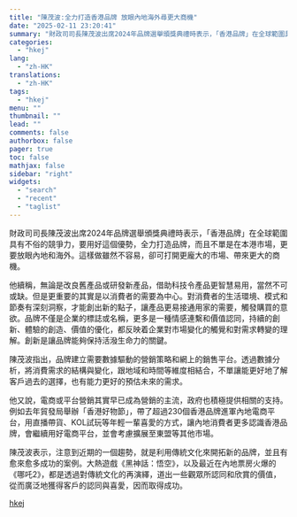 ```yaml
---
title: "陳茂波:全力打造香港品牌 放眼內地海外尋更大商機"
date: "2025-02-11 23:20:41"
summary: "財政司司長陳茂波出席2024年品牌選舉頒獎典禮時表示，「香港品牌」在全球範圍具有不俗的競爭力，要用好..."
categories:
  - "hkej"
lang:
  - "zh-HK"
translations:
  - "zh-HK"
tags:
  - "hkej"
menu: ""
thumbnail: ""
lead: ""
comments: false
authorbox: false
pager: true
toc: false
mathjax: false
sidebar: "right"
widgets:
  - "search"
  - "recent"
  - "taglist"
---
```


財政司司長陳茂波出席2024年品牌選舉頒獎典禮時表示，「香港品牌」在全球範圍具有不俗的競爭力，要用好這個優勢，全力打造品牌，而且不單是在本港市場，更要放眼內地和海外。這樣做雖然不容易，卻可打開更龐大的市場、帶來更大的商機。

他續稱，無論是改良舊產品或研發新產品，借助科技令產品更智慧易用，當然不可或缺。但是更重要的其實是以消費者的需要為中心。對消費者的生活環境、模式和節奏有深刻洞察，才能創出新的點子，讓產品更易接通用家的需要，觸發購買的意欲。品牌不僅是企業的標誌或名稱，更多是一種情感連繫和價值認同，持續的創新、體驗的創造、價值的優化，都反映着企業對市場變化的觸覺和對需求轉變的理解。創新是讓品牌能夠保持活潑生命力的關鍵。

陳茂波指出，品牌建立需要數據驅動的營銷策略和網上的銷售平台。透過數據分析，將消費需求的結構與變化，跟地域和時間等維度相結合，不單讓能更好地了解客戶過去的選擇，也有能力更好的預估未來的需求。

他又說，電商或平台營銷其實早已成為營銷的主流，政府也積極提供相關的支持。例如去年貿發局舉辦「香港好物節」，帶了超過230個香港品牌進軍內地電商平台，用直播帶貨、KOL試玩等年輕一輩喜愛的方式，讓內地消費者更多認識香港品牌，會繼續用好電商平台，並會考慮擴展至東盟等其他市場。

陳茂波表示，注意到近期的一個趨勢，就是利用傳統文化來開拓新的品牌，並且有愈來愈多成功的案例。大熱遊戲《黑神話：悟空》，以及最近在內地票房火爆的《哪吒2》，都是透過對傳統文化的再演繹，道出一些觀眾所認同和欣賞的價值，從而廣泛地獲得客戶的認同與喜愛，因而取得成功。

[hkej](https://www2.hkej.com/instantnews/hongkong/article/3997664/%E9%99%B3%E8%8C%82%E6%B3%A2%3A%E5%85%A8%E5%8A%9B%E6%89%93%E9%80%A0%E9%A6%99%E6%B8%AF%E5%93%81%E7%89%8C+%E6%94%BE%E7%9C%BC%E5%85%A7%E5%9C%B0%E6%B5%B7%E5%A4%96%E5%B0%8B%E6%9B%B4%E5%A4%A7%E5%95%86%E6%A9%9F)
